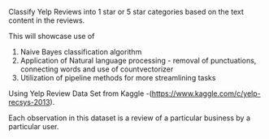 Classify Yelp Reviews into 1 star or 5 star categories based on the text content in the reviews. 

This will showcase use of 
1. Naive Bayes classification algorithm 
2. Application of Natural language processing - removal of punctuations, connecting words and use of countvectorizer  
3. Utilization of pipeline methods for more streamlining tasks

Using Yelp Review Data Set from Kaggle -(https://www.kaggle.com/c/yelp-recsys-2013).

Each observation in this dataset is a review of a particular business by a particular user.
